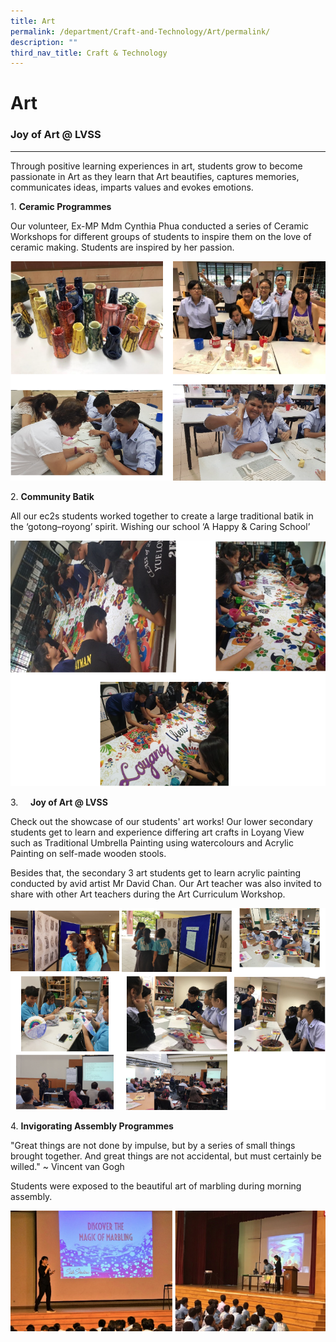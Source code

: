 ```yaml
---
title: Art
permalink: /department/Craft-and-Technology/Art/permalink/
description: ""
third_nav_title: Craft & Technology
---
```

Art
===

### Joy of Art @ LVSS
-----------------

Through positive learning experiences in art, students grow to become passionate in Art as they learn that Art beautifies, captures memories, communicates ideas, imparts values and evokes emotions.

1. **Ceramic Programmes**

Our volunteer, Ex-MP Mdm Cynthia Phua conducted a series of Ceramic Workshops for different groups of students to inspire them on the love of ceramic making. Students are inspired by her passion.

![](/images/Art.png)

2. **Community Batik**

All our ec2s students worked together to create a large traditional batik in the ‘gotong–royong’ spirit. Wishing our school ‘A Happy & Caring School’

![](/images/Art1.png)

3.     **Joy of Art @ LVSS**

Check out the showcase of our students' art works! Our lower secondary students get to learn and experience differing art crafts in Loyang View such as Traditional Umbrella Painting using watercolours and Acrylic Painting on self-made wooden stools.

Besides that, the secondary 3 art students get to learn acrylic painting conducted by avid artist Mr David Chan. Our Art teacher was also invited to share with other Art teachers during the Art Curriculum Workshop.

![](/images/Art4.png)

4. **Invigorating Assembly Programmes**

"Great things are not done by impulse, but by a series of small things brought together. And great things are not accidental, but must certainly be willed." ~ Vincent van Gogh

Students were exposed to the beautiful art of marbling during morning assembly.

![](/images/Art5.png)